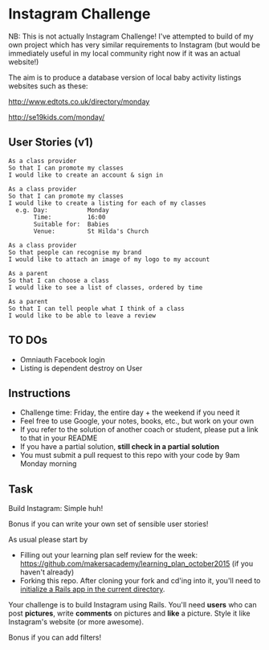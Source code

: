 Instagram Challenge
===================

NB: This is not actually Instagram Challenge! I've attempted to build of my own
project which has very similar requirements to Instagram (but would be immediately
useful in my local community right now if it was an actual website!)

The aim is to produce a database version of local baby activity listings websites
such as these:

http://www.edtots.co.uk/directory/monday

http://se19kids.com/monday/


User Stories (v1)
------------
```
As a class provider
So that I can promote my classes
I would like to create an account & sign in

As a class provider
So that I can promote my classes
I would like to create a listing for each of my classes
  e.g. Day:           Monday
       Time:          16:00
       Suitable for:  Babies
       Venue:         St Hilda's Church

As a class provider
So that people can recognise my brand
I would like to attach an image of my logo to my account

As a parent
So that I can choose a class
I would like to see a list of classes, ordered by time

As a parent
So that I can tell people what I think of a class
I would like to be able to leave a review
```


TO DOs
-----
* Omniauth Facebook login
* Listing is dependent destroy on User



Instructions
-------
* Challenge time: Friday, the entire day + the weekend if you need it
* Feel free to use Google, your notes, books, etc., but work on your own
* If you refer to the solution of another coach or student, please put a link to that in your README
* If you have a partial solution, **still check in a partial solution**
* You must submit a pull request to this repo with your code by 9am Monday morning

Task
-----

Build Instagram: Simple huh!

Bonus if you can write your own set of sensible user stories!

As usual please start by

* Filling out your learning plan self review for the week: https://github.com/makersacademy/learning_plan_october2015 (if you haven't already)
* Forking this repo. After cloning your fork and cd'ing into it, you'll need to [initialize a Rails app in the current directory](http://blog.jasonmeridth.com/posts/create-rails-application-in-current-directory/).

Your challenge is to build Instagram using Rails. You'll need **users** who can post **pictures**, write **comments** on pictures and **like** a picture. Style it like Instagram's website (or more awesome).

Bonus if you can add filters!
